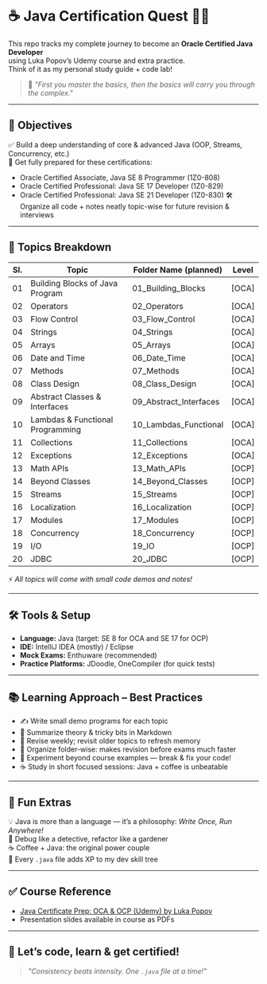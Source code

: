 # ☕ Java Certification Quest 🚀📜

This repo tracks my complete journey to become an **Oracle Certified Java Developer**  
using Luka Popov’s Udemy course and extra practice.  
Think of it as my personal study guide + code lab!

> 🌟 *"First you master the basics, then the basics will carry you through the complex."*

---

## 🎯 **Objectives**
✅ Build a deep understanding of core & advanced Java (OOP, Streams, Concurrency, etc.)  
📜 Get fully prepared for these certifications:
- Oracle Certified Associate, Java SE 8 Programmer (1Z0-808)
- Oracle Certified Professional: Java SE 17 Developer (1Z0-829)
- Oracle Certified Professional: Java SE 21 Developer (1Z0-830)
🛠️ Organize all code + notes neatly topic-wise for future revision & interviews

---

## 🧩 **Topics Breakdown**

| Sl. | Topic                                    | Folder Name (planned)        | Level |
|----|-------------------------------------------|-----------------------------|-------|
| 01 | Building Blocks of Java Program           | 01_Building_Blocks          | [OCA] |
| 02 | Operators                                 | 02_Operators                | [OCA] |
| 03 | Flow Control                              | 03_Flow_Control             | [OCA] |
| 04 | Strings                                   | 04_Strings                  | [OCA] |
| 05 | Arrays                                    | 05_Arrays                   | [OCA] |
| 06 | Date and Time                             | 06_Date_Time                | [OCA] |
| 07 | Methods                                   | 07_Methods                  | [OCA] |
| 08 | Class Design                              | 08_Class_Design             | [OCA] |
| 09 | Abstract Classes & Interfaces             | 09_Abstract_Interfaces      | [OCA] |
| 10 | Lambdas & Functional Programming          | 10_Lambdas_Functional       | [OCA] |
| 11 | Collections                               | 11_Collections              | [OCA] |
| 12 | Exceptions                                | 12_Exceptions               | [OCA] |
| 13 | Math APIs                                 | 13_Math_APIs                | [OCP] |
| 14 | Beyond Classes                            | 14_Beyond_Classes           | [OCP] |
| 15 | Streams                                   | 15_Streams                  | [OCP] |
| 16 | Localization                              | 16_Localization             | [OCP] |
| 17 | Modules                                   | 17_Modules                  | [OCP] |
| 18 | Concurrency                               | 18_Concurrency              | [OCP] |
| 19 | I/O                                       | 19_IO                       | [OCP] |
| 20 | JDBC                                      | 20_JDBC                     | [OCP] |

⚡ *All topics will come with small code demos and notes!*

---

## 🛠️ **Tools & Setup**
- **Language:** Java (target: SE 8 for OCA and SE 17 for OCP)
- **IDE:** IntelliJ IDEA (mostly) / Eclipse
- **Mock Exams:** Enthuware (recommended)
- **Practice Platforms:** JDoodle, OneCompiler (for quick tests)

---

## 📚 **Learning Approach – Best Practices**
- ✍️ Write small demo programs for each topic
- 📝 Summarize theory & tricky bits in Markdown
- 🔁 Revise weekly; revisit older topics to refresh memory
- 📂 Organize folder-wise: makes revision before exams much faster
- 🧪 Experiment beyond course examples — break & fix your code!
- ☕ Study in short focused sessions: Java + coffee is unbeatable

---

## 🎉 **Fun Extras**
💡 Java is more than a language — it’s a philosophy: *Write Once, Run Anywhere!*  
🐛 Debug like a detective, refactor like a gardener  
☕ Coffee + Java: the original power couple  
📜 Every `.java` file adds XP to my dev skill tree

---

## ✅ **Course Reference**
* [Java Certificate Prep: OCA & OCP (Udemy) by Luka Popov](https://www.udemy.com/course/java-certification-exam-prep-oca-1z0-808-ocp-1z0-829/?couponCode=MT150725G1)
* Presentation slides available in course as PDFs

---

## 🚀 **Let’s code, learn & get certified!**
> *"Consistency beats intensity. One `.java` file at a time!"*
